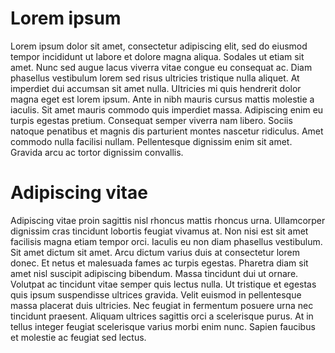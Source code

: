 # Lorem ipsum

Lorem ipsum dolor sit amet, consectetur adipiscing elit, sed do eiusmod tempor incididunt ut labore et dolore magna aliqua. Sodales ut etiam sit amet. Nunc sed augue lacus viverra vitae congue eu consequat ac. Diam phasellus vestibulum lorem sed risus ultricies tristique nulla aliquet. At imperdiet dui accumsan sit amet nulla. Ultricies mi quis hendrerit dolor magna eget est lorem ipsum. Ante in nibh mauris cursus mattis molestie a iaculis. Sit amet mauris commodo quis imperdiet massa. Adipiscing enim eu turpis egestas pretium. Consequat semper viverra nam libero. Sociis natoque penatibus et magnis dis parturient montes nascetur ridiculus. Amet commodo nulla facilisi nullam. Pellentesque dignissim enim sit amet. Gravida arcu ac tortor dignissim convallis.
	
# Adipiscing vitae

Adipiscing vitae proin sagittis nisl rhoncus mattis rhoncus urna. Ullamcorper dignissim cras tincidunt lobortis feugiat vivamus at. Non nisi est sit amet facilisis magna etiam tempor orci. Iaculis eu non diam phasellus vestibulum. Sit amet dictum sit amet. Arcu dictum varius duis at consectetur lorem donec. Et netus et malesuada fames ac turpis egestas. Pharetra diam sit amet nisl suscipit adipiscing bibendum. Massa tincidunt dui ut ornare. Volutpat ac tincidunt vitae semper quis lectus nulla. Ut tristique et egestas quis ipsum suspendisse ultrices gravida. Velit euismod in pellentesque massa placerat duis ultricies. Nec feugiat in fermentum posuere urna nec tincidunt praesent. Aliquam ultrices sagittis orci a scelerisque purus. At in tellus integer feugiat scelerisque varius morbi enim nunc. Sapien faucibus et molestie ac feugiat sed lectus.
